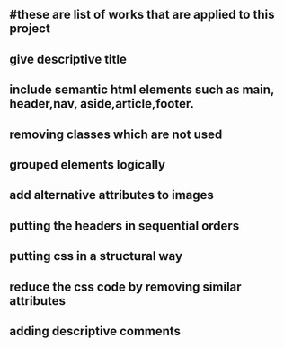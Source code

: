 #these are list of works that are applied to this project
-------------------------------------------------------------
## give descriptive title
## include semantic html elements such as main, header,nav, aside,article,footer.
## removing classes which are not used
## grouped elements logically
## add alternative attributes to images
## putting the headers in sequential orders
## putting css in a structural way 
## reduce the css code by removing similar attributes
## adding descriptive comments
